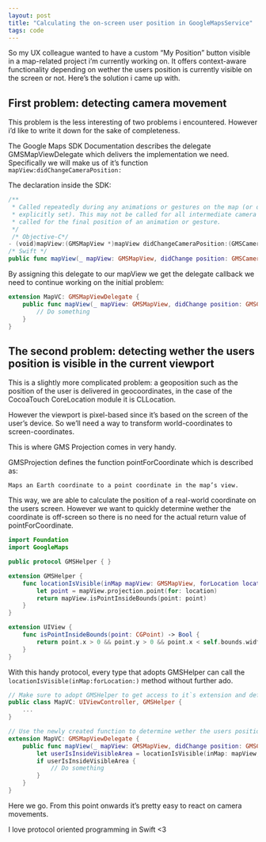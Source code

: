 ```yaml
---
layout: post
title: "Calculating the on-screen user position in GoogleMapsService"
tags: code
---
```


So my UX colleague wanted to have a custom “My Position” button visible in a map-related project i’m currently working on. It offers context-aware functionality depending on wether the users position is currently visible on the screen or not. Here’s the solution i came up with.

## First problem: detecting camera movement

This problem is the less interesting of two problems i encountered. However i’d like to write it down for the sake of completeness.

The Google Maps SDK Documentation describes the delegate GMSMapViewDelegate which delivers the implementation we need. Specifically we will make us of it’s function `mapView:didChangeCameraPosition:`

The declaration inside the SDK:

```swift
/**
 * Called repeatedly during any animations or gestures on the map (or once, if the camera is
 * explicitly set). This may not be called for all intermediate camera positions. It is always
 * called for the final position of an animation or gesture.
 */
 /* Objective-C*/
- (void)mapView:(GMSMapView *)mapView didChangeCameraPosition:(GMSCameraPosition *)position;
/* Swift */
public func mapView(_ mapView: GMSMapView, didChange position: GMSCameraPosition)
```

By assigning this delegate to our mapView we get the delegate callback we need to continue working on the initial problem:

```swift
extension MapVC: GMSMapViewDelegate {
    public func mapView(_ mapView: GMSMapView, didChange position: GMSCameraPosition) {
        // Do something
    }
}
```

## The second problem: detecting wether the users position is visible in the current viewport

This is a slightly more complicated problem: a geoposition such as the position of the user is delivered in geocoordinates, in the case of the CocoaTouch CoreLocation module it is CLLocation.

However the viewport is pixel-based since it’s based on the screen of the user’s device. So we’ll need a way to transform world-coordinates to screen-coordinates.

This is where GMS Projection comes in very handy.

GMSProjection defines the function pointForCoordinate which is described as:

    Maps an Earth coordinate to a point coordinate in the map’s view.

This way, we are able to calculate the position of a real-world coordinate on the users screen. However we want to quickly determine wether the coordinate is off-screen so there is no need for the actual return value of pointForCoordinate.

```swift
import Foundation
import GoogleMaps

public protocol GMSHelper { }

extension GMSHelper {
    func locationIsVisible(inMap mapView: GMSMapView, forLocation location: CLLocationCoordinate2D) -> Bool {
        let point = mapView.projection.point(for: location)
        return mapView.isPointInsideBounds(point: point)
    }
}

extension UIView {
    func isPointInsideBounds(point: CGPoint) -> Bool {
        return point.x > 0 && point.y > 0 && point.x < self.bounds.width && point.y < self.bounds.height
    }
}
```

With this handy protocol, every type that adopts GMSHelper can call the `locationIsVisible(inMap:forLocation:)` method without further ado.

```swift
// Make sure to adopt GMSHelper to get access to it`s extension and default implementation
public class MapVC: UIViewController, GMSHelper {
    ...
}

// Use the newly created function to determine wether the users position is visible or not
extension MapVC: GMSMapViewDelegate {
    public func mapView(_ mapView: GMSMapView, didChange position: GMSCameraPosition) {
        let userIsInsideVisibleArea = locationIsVisible(inMap: mapView, forLocation: self.userLocation)
        if userIsInsideVisibleArea {
            // Do something
        }    
    }
}
```

Here we go. From this point onwards it’s pretty easy to react on camera movements.

I love protocol oriented programming in Swift <3
